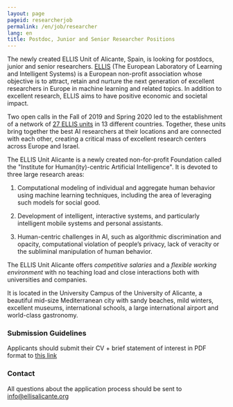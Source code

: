 ```yaml
---
layout: page
pageid: researcherjob
permalink: /en/job/researcher
lang: en
title: Postdoc, Junior and Senior Researcher Positions
---
```


The newly created ELLIS Unit of Alicante, Spain, is looking for postdocs, junior and senior researchers. [ELLIS](http://ellis.eu) (The European 
Laboratory of Learning and Intelligent Systems) is a European non-profit association whose objective is to attract, retain and nurture the 
next generation of excellent researchers in Europe in machine learning and related topics. In addition to excellent research, ELLIS aims 
to have positive economic and societal impact.

Two open calls in the Fall of 2019 and Spring 2020 led to the establishment of a network of [27 ELLIS units](https://ellis.eu/units) in 13 
different countries. Together, these units bring together the best AI researchers at their locations and are connected with each other, 
creating a critical mass of excellent research centers across Europe and Israel.

The ELLIS Unit Alicante is a newly created non-for-profit Foundation called the "Institute for Human(ity)-centric Artificial Intelligence". 
It is devoted to three large research areas:

1. Computational modeling of individual and aggregate human behavior using machine learning techniques, including the area of leveraging such 
models for social good.

2. Development of intelligent, interactive systems, and particularly intelligent mobile systems and personal assistants.

3. Human-centric challenges in AI, such as algorithmic discrimination and opacity, computational violation of people’s privacy, 
lack of veracity or the subliminal manipulation of human behavior.

The ELLIS Unit Alicante offers *competitive salaries* and a *flexible working environment* with no teaching load and close interactions both 
with universities and companies.

It is located in the University Campus of the University of Alicante, a beautiful mid-size Mediterranean city with sandy beaches, 
mild winters, excellent museums, international schools, a large international airport and world-class gastronomy.

### Submission Guidelines

Applicants should submit their CV + brief statement of interest in PDF format to [this link](https://easychair.org/conferences/?conf=ihcai-2020) 

### Contact

All questions about the application process should be sent to info@ellisalicante.org
